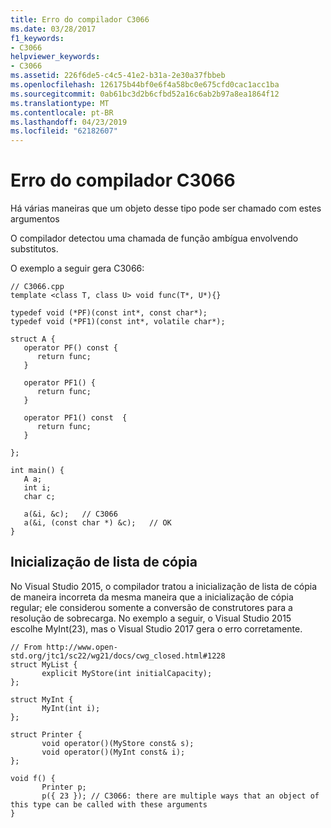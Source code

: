 ```yaml
---
title: Erro do compilador C3066
ms.date: 03/28/2017
f1_keywords:
- C3066
helpviewer_keywords:
- C3066
ms.assetid: 226f6de5-c4c5-41e2-b31a-2e30a37fbbeb
ms.openlocfilehash: 126175b44bf0e6f4a58bc0e675cfd0cac1acc1ba
ms.sourcegitcommit: 0ab61bc3d2b6cfbd52a16c6ab2b97a8ea1864f12
ms.translationtype: MT
ms.contentlocale: pt-BR
ms.lasthandoff: 04/23/2019
ms.locfileid: "62182607"
---
```

# <a name="compiler-error-c3066"></a>Erro do compilador C3066

Há várias maneiras que um objeto desse tipo pode ser chamado com estes argumentos

O compilador detectou uma chamada de função ambígua envolvendo substitutos.

O exemplo a seguir gera C3066:

```
// C3066.cpp
template <class T, class U> void func(T*, U*){}

typedef void (*PF)(const int*, const char*);
typedef void (*PF1)(const int*, volatile char*);

struct A {
   operator PF() const {
      return func;
   }

   operator PF1() {
      return func;
   }

   operator PF1() const  {
      return func;
   }

};

int main() {
   A a;
   int i;
   char c;

   a(&i, &c);   // C3066
   a(&i, (const char *) &c);   // OK
}
```

## <a name="copy-list-initialization"></a>Inicialização de lista de cópia

No Visual Studio 2015, o compilador tratou a inicialização de lista de cópia de maneira incorreta da mesma maneira que a inicialização de cópia regular; ele considerou somente a conversão de construtores para a resolução de sobrecarga. No exemplo a seguir, o Visual Studio 2015 escolhe MyInt(23), mas o Visual Studio 2017 gera o erro corretamente.

```
// From http://www.open-std.org/jtc1/sc22/wg21/docs/cwg_closed.html#1228
struct MyList {
       explicit MyStore(int initialCapacity);
};

struct MyInt {
       MyInt(int i);
};

struct Printer {
       void operator()(MyStore const& s);
       void operator()(MyInt const& i);
};

void f() {
       Printer p;
       p({ 23 }); // C3066: there are multiple ways that an object of this type can be called with these arguments
}
```